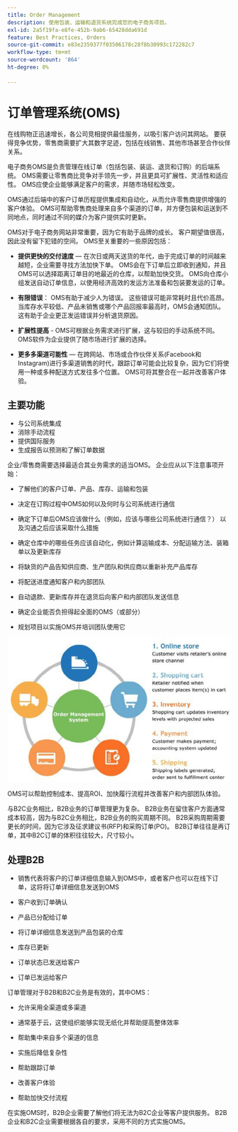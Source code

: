 ```yaml
---
title: Order Management
description: 使用包装、运输和退货系统完成您的电子商务项目。
exl-id: 2a5f19fa-e8fe-452b-9ab6-65428dda691d
feature: Best Practices, Orders
source-git-commit: e83e2359377f03506178c28f8b30993c172282c7
workflow-type: tm+mt
source-wordcount: '864'
ht-degree: 0%

---
```


# 订单管理系统(OMS)

在线购物正迅速增长，各公司竞相提供最佳服务，以吸引客户访问其网站。 要获得竞争优势，零售商需要扩大其数字足迹，包括在线销售、其他市场甚至合作伙伴关系。

电子商务OMS是负责管理在线订单（包括包装、装运、退货和订购）的后端系统。 OMS需要让零售商比竞争对手领先一步，并且更具可扩展性、灵活性和适应性。 OMS应使企业能够满足客户的需求，并随市场轻松改变。

OMS通过后端中的客户订单历程提供集成和自动化，从而允许零售商提供增强的客户体验。 OMS可帮助零售商处理来自多个渠道的订单，并方便包装和运送到不同地点，同时通过不同的媒介为客户提供实时更新。

OMS对于电子商务网站非常重要，因为它有助于品牌的成长。 客户期望值很高，因此没有留下犯错的空间。 OMS至关重要的一些原因包括：

- **提供更快的交付速度** — 在次日或两天送货的年代，由于完成订单的时间越来越短，企业需要寻找方法加快下单。 OMS会在下订单后立即收到通知，并且OMS可以选择距离订单目的地最近的仓库，以帮助加快交货。 OMS向仓库小组发送自动订单信息，以使用经济高效的发运方法准备和包装要发运的订单。

- **有限错误**： OMS有助于减少人为错误。 这些错误可能非常耗时且代价高昂。 当库存水平较低、产品未销售或哪个产品回报率最高时，OMS会通知团队。 这有助于企业更正发运错误并分析退货原因。

- **扩展性提高** - OMS可根据业务需求进行扩展，这与较旧的手动系统不同。 OMS软件为企业提供了随市场进行扩展的选择。

- **更多多渠道可能性** — 在跨网站、市场或合作伙伴关系(Facebook和Instagram)进行多渠道销售的时代，跟踪订单可能会比较复杂，因为它们将使用一种或多种配送方式发往多个位置。 OMS可将其整合在一起并改善客户体验。

## 主要功能

- 与公司系统集成
- 消除手动流程
- 提供国际服务
- 生成报告以预测和了解订单数据

企业/零售商需要选择最适合其业务需求的适当OMS。 企业应从以下注意事项开始：

- 了解他们的客户订单、产品、库存、运输和包装

- 决定在订购过程中OMS如何以及何时与公司系统进行通信

- 确定下订单后OMS应该做什么（例如，应该与哪些公司系统进行通信？） 以及沟通之后应该采取什么措施

- 确定仓库中的哪些任务应该自动化，例如计算运输成本、分配运输方法、装箱单以及更新库存

- 将缺货的产品告知供应商、生产团队和供应商以重新补充产品库存

- 将配送进度通知客户和内部团队

- 自动退款、更新库存并在退货后向客户和内部团队发送信息

- 确定企业能否负担得起全面的OMS（或部分）

- 规划项目以实施OMS并培训团队使用它

![订单管理系统图](../../assets/playbooks/order-management-system.png)

OMS可以帮助控制成本、提高ROI、加快履行流程并改善客户和内部团队体验。

与B2C业务相比，B2B业务的订单管理更为复杂。 B2B业务在留住客户方面通常成本较高，因为与B2C业务相比，B2B业务的购买周期不同。 B2B采购周期需要更长的时间，因为它涉及征求建议书(RFP)和采购订单(PO)。 B2B订单往往是再订单，其中B2C订单的体积往往较大，尺寸较小。

## 处理B2B

- 销售代表将客户的订单详细信息输入到OMS中，或者客户也可以在线下订单，这将将订单详细信息发送到OMS

- 客户收到订单确认

- 产品已分配给订单

- 将订单详细信息发送到产品包装的仓库

- 库存已更新

- 订单状态已发送给客户

- 订单已发运给客户

订单管理对于B2B和B2C业务是有效的，其中OMS：

- 允许采用全渠道或多渠道

- 通常基于云，这使组织能够实现无纸化并帮助提高整体效率

- 帮助集中来自多个渠道的信息

- 实施后降低复杂性

- 帮助跟踪订单

- 改善客户体验

- 帮助加快交付流程

在实施OMS时，B2B企业需要了解他们将无法为B2C企业等客户提供服务。 B2B企业和B2C企业需要根据各自的要求，采用不同的方式实施OMS。
